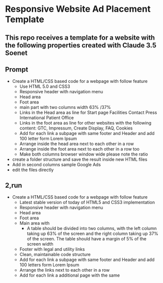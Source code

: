 # Responsive Website Ad Placement Template

## This repo receives a template for a website with the following properties created with Claude 3.5 Soenet

## Prompt

- Create a HTML/CSS based code for a webpage with follow feature
  - Use HTML 5.0 and CSS3
  - Responsive header with navigation menu
  - Head area
  - Foot area
  - main part with two columns width 63% /37%
  - Links in the Head area as line for Start page Facilities Contact Press International Patient Office  
  - Links in the foot area as line for other websites with the following content: GTC, Impressum, Create Display, FAQ, Cookies
  - Add for each link a subpage with same footer and Header and add 100 letter form Lorem Ipsum
  - Arrange inside the head area next to each other in a row
  - Arrange inside the foot area next to each other in a row too
  - Make both columns browser window wide please note the ratio
- create a folder structure and save the result inside new  HTML files
- Add in second columns sample  Google Ads
- edit the files directly

## 2,run

- Create a HTML/CSS based code for a webpage with follow feature
  - Latest stable version of today of  HTML5 and CSS3 implementation
  - Responsive header with navigation menu
  - Head area
  - Foot area
  - Main area with
    - A table should be divided into two columns, with the left column taking up 63% of the screen and the right column taking up 37% of the screen. The table should have a margin of 5% of the screen width
  - Footer with legal and utility links
  - Clean, maintainable code structure
  - Add for each link a subpage with same footer and Header and add 100 letters form Lorem Ipsum
  - Arrange the links next to each other in a row
  - Add for each link a additional page with the same
